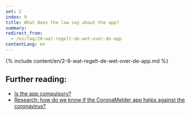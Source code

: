 ```yaml
---
set: 2
index: 9
title: What does the law say about the app?
summary: 
redirect_from: 
  - /es/faq/20-wat-regelt-de-wet-over-de-app
contentLang: en
---
```

{% include content/en/2-9-wat-regelt-de-wet-over-de-app.md %}

## Further reading:

- [Is the app compulsory?](/{{page.lang}}/faq/2-7-is-de-app-verplicht)
- [Research: how do we know if the CoronaMelder app helps against the coronavirus?](/{{page.lang}}/faq/3-1-onderzoek-hoe-weten-we-of-coronamelder-helpt-tegen-corona)
